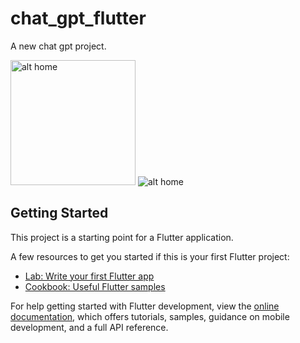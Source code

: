 # chat_gpt_flutter

A new chat  gpt  project.

<img src="https://github.com/xihadulislam/chat_gpt_flutter/blob/master/ss/home.png" alt="alt home" style="width:200;height:200">
<img src="https://github.com/xihadulislam/chat_gpt_flutter/blob/master/ss/home.png" alt="alt home" >



## Getting Started

This project is a starting point for a Flutter application.

A few resources to get you started if this is your first Flutter project:

- [Lab: Write your first Flutter app](https://docs.flutter.dev/get-started/codelab)
- [Cookbook: Useful Flutter samples](https://docs.flutter.dev/cookbook)

For help getting started with Flutter development, view the
[online documentation](https://docs.flutter.dev/), which offers tutorials,
samples, guidance on mobile development, and a full API reference.

